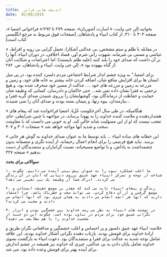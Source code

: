 ```yaml
---
title:  اندیشه هایی فراتر
date:  02/08/2019
---
```


بخوانید اِلن جی وایت، « اسارت آشوریان»، صفحه ۲۷۹ تا ۲۹۲؛« فراخوانی اشعیا »، صفحه ۳۰۳ تا ۳۱۰، از کتاب انبیاء و پادشاهان. [صفحات فوق مربوط به مرجع انگلیسی کتاب است]

« در مقابله با ظلم و ستم مشخص، بی عدالتی آشکارا، تجمل گرایی بی رویه و افراط، عیاشی و مستی بی شرمانه، شهوت رانی شرم آور، فساد اخلاقی، در دوران انبیاء، آنها را بر آن داشت که صدای خود را بلند کنند (علیه ظلم بایستند)؛ اما اعتراضات و شکایت آنان از گناه بیهوده بود ». اِلن جی وایت، انبیاء و پادشاهان، ص. ۲۸۲.

برای اشعیا،” به ویژه چشم انداز شرایط اجتماعی مردم دلسرد کننده بود. در پی میل انسان ها برای افزایش منافع شان، اضافه کردن خانه بیشتر به خانه های خود، و زمین و مزرعه به زمین و مزرعه های خود … .عدالت از مسیر خود منحرف شده بود، و هیچ ترحمی به فقرا نشان داده نمی شد… حتی حاکمان و دادرسان، کسانی که وظیفه شان حمایت و حفاظت از درماندگان بود، گوشهایشان را برروی شنیدن صدای گریه فقرا و نیازمندان، بیوه زنها، و یتیمان بسته بودند و صدای آنان را نمی شنیدند…

« هنگامیکه، در طی سال آخرحکومت عُزّیا، اشعیا فراخوانده شد که پیغام های هشداردهنده و ملامت کننده خداوند را به یهودا برساند، در مواجهه با چنین شرایطی، جای تعجب نیست که او از این مسؤلیت شانه خالی کند. او به خوبی می دانست که با مقاومت سخت و شدید آنها مواجه خواهد شد » صفحات ۳۰۶ و ۳۰۷.

« این خطابه های ساده انبیاء … باید توسط ما به عنوان صدای خداوند به گوش هر جانی برسد. نباید هیچ فرصتی را برای انجام اعمال رحیمانه، از آینده نگری و منصفانه بدون چشمداشت به پاداش، و با تواضع مسیحیانه، نسبت گرانباران و ستمدیدگان از دست بدهیم » صفحه ۳۲۷.

**سوالاتی برای بحث**

`۱. ما اغلب عملکرد نبوت را به عنوان پیش بینی آینده می دانیم. چگونه شناخت از توجه و تمرکز انبیاء عهد عتیق برروی دنیایی که آنان در آن زندگی می کردند، ادراک شما از وظیفه یک نبی تغییر می دهد؟`

`۲. زندگی و پیغام انبیاء ثابت می کند که چقدر بر موضع حقیقت ایستادن و موضع گرفتن و از آن دفاع کردن، می تواند سخت و خطرناک باشد. چرا اعتقاد دارید که آنها هر آنچه انجام می دادند به همان چیزی بود که آنها انجام می دادند و صحبت می کردند؟`

`۳. در نوشته های انبیاء به نظر می رسد خداوند بین خشمگین بودن و ابراز نگرانی عمیق خود برای مردم در تناوب بوده است. چگونه این دو جنبه از شخصیت خداوند را با هم مطابقت می دهید؟`

خلاصه: انبیاء عهد عتیق دلسوز و پر احساس و اغلب خشمگین و مدافعانی نگران طریق و ارادهٔ خداوند برای قومش بودند. بازتاب دهنده نگرانی آشکار خداوند بودند، این علاقه شامل توجه شدید به عدالت برای فقرا و ستمدیدگان بود. دعوت انبیاء به بازگشت بسوی خداوند شامل پایان دادن به بی عدالتی، چیزی که خداوند نیز همیشه در چشم اندازش برای آینده بهتر برای قومش وعده داده بود، می شد.